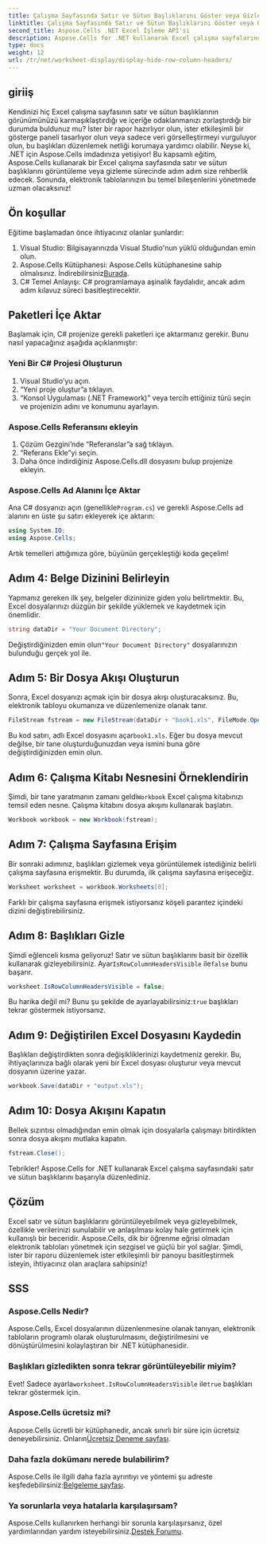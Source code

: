 ```yaml
---
title: Çalışma Sayfasında Satır ve Sütun Başlıklarını Göster veya Gizle
linktitle: Çalışma Sayfasında Satır ve Sütun Başlıklarını Göster veya Gizle
second_title: Aspose.Cells .NET Excel İşleme API'si
description: Aspose.Cells for .NET kullanarak Excel çalışma sayfalarında satır ve sütun başlıklarını nasıl görüntüleyeceğinizi veya gizleyeceğinizi öğrenin. Ayrıntılı eğitimimizi takip edin.
type: docs
weight: 12
url: /tr/net/worksheet-display/display-hide-row-column-headers/
---
```

## giriiş

Kendinizi hiç Excel çalışma sayfasının satır ve sütun başlıklarının görünümünüzü karmaşıklaştırdığı ve içeriğe odaklanmanızı zorlaştırdığı bir durumda buldunuz mu? İster bir rapor hazırlıyor olun, ister etkileşimli bir gösterge paneli tasarlıyor olun veya sadece veri görselleştirmeyi vurguluyor olun, bu başlıkları düzenlemek netliği korumaya yardımcı olabilir. Neyse ki, .NET için Aspose.Cells imdadınıza yetişiyor! Bu kapsamlı eğitim, Aspose.Cells kullanarak bir Excel çalışma sayfasında satır ve sütun başlıklarını görüntüleme veya gizleme sürecinde adım adım size rehberlik edecek. Sonunda, elektronik tablolarınızın bu temel bileşenlerini yönetmede uzman olacaksınız!

## Ön koşullar

Eğitime başlamadan önce ihtiyacınız olanlar şunlardır:

1. Visual Studio: Bilgisayarınızda Visual Studio'nun yüklü olduğundan emin olun.
2.  Aspose.Cells Kütüphanesi: Aspose.Cells kütüphanesine sahip olmalısınız. İndirebilirsiniz[Burada](https://releases.aspose.com/cells/net/).
3. C# Temel Anlayışı: C# programlamaya aşinalık faydalıdır, ancak adım adım kılavuz süreci basitleştirecektir.

## Paketleri İçe Aktar

Başlamak için, C# projenize gerekli paketleri içe aktarmanız gerekir. Bunu nasıl yapacağınız aşağıda açıklanmıştır:

### Yeni Bir C# Projesi Oluşturun

1. Visual Studio’yu açın.
2. “Yeni proje oluştur”a tıklayın.
3. “Konsol Uygulaması (.NET Framework)” veya tercih ettiğiniz türü seçin ve projenizin adını ve konumunu ayarlayın.

### Aspose.Cells Referansını ekleyin

1. Çözüm Gezgini’nde “Referanslar”a sağ tıklayın.
2. “Referans Ekle”yi seçin.
3. Daha önce indirdiğiniz Aspose.Cells.dll dosyasını bulup projenize ekleyin.

### Aspose.Cells Ad Alanını İçe Aktar

 Ana C# dosyanızı açın (genellikle`Program.cs`) ve gerekli Aspose.Cells ad alanını en üste şu satırı ekleyerek içe aktarın:

```csharp
using System.IO;
using Aspose.Cells;
```

Artık temelleri attığımıza göre, büyünün gerçekleştiği koda geçelim!

## Adım 4: Belge Dizinini Belirleyin

Yapmanız gereken ilk şey, belgeler dizininize giden yolu belirtmektir. Bu, Excel dosyalarınızı düzgün bir şekilde yüklemek ve kaydetmek için önemlidir.

```csharp
string dataDir = "Your Document Directory";
```

 Değiştirdiğinizden emin olun`"Your Document Directory"` dosyalarınızın bulunduğu gerçek yol ile.

## Adım 5: Bir Dosya Akışı Oluşturun

Sonra, Excel dosyanızı açmak için bir dosya akışı oluşturacaksınız. Bu, elektronik tabloyu okumanıza ve düzenlemenize olanak tanır.

```csharp
FileStream fstream = new FileStream(dataDir + "book1.xls", FileMode.Open);
```

Bu kod satırı, adlı Excel dosyasını açar`book1.xls`. Eğer bu dosya mevcut değilse, bir tane oluşturduğunuzdan veya ismini buna göre değiştirdiğinizden emin olun.

## Adım 6: Çalışma Kitabı Nesnesini Örneklendirin

 Şimdi, bir tane yaratmanın zamanı geldi`Workbook` Excel çalışma kitabınızı temsil eden nesne. Çalışma kitabını dosya akışını kullanarak başlatın.

```csharp
Workbook workbook = new Workbook(fstream);
```

## Adım 7: Çalışma Sayfasına Erişim

Bir sonraki adımınız, başlıkları gizlemek veya görüntülemek istediğiniz belirli çalışma sayfasına erişmektir. Bu durumda, ilk çalışma sayfasına erişeceğiz.

```csharp
Worksheet worksheet = workbook.Worksheets[0];
```

Farklı bir çalışma sayfasına erişmek istiyorsanız köşeli parantez içindeki dizini değiştirebilirsiniz.

## Adım 8: Başlıkları Gizle

 Şimdi eğlenceli kısma geliyoruz! Satır ve sütun başlıklarını basit bir özellik kullanarak gizleyebilirsiniz. Ayar`IsRowColumnHeadersVisible` ile`false` bunu başarır.

```csharp
worksheet.IsRowColumnHeadersVisible = false;
```

 Bu harika değil mi? Bunu şu şekilde de ayarlayabilirsiniz:`true` başlıkları tekrar göstermek istiyorsanız.

## Adım 9: Değiştirilen Excel Dosyasını Kaydedin

Başlıkları değiştirdikten sonra değişikliklerinizi kaydetmeniz gerekir. Bu, ihtiyaçlarınıza bağlı olarak yeni bir Excel dosyası oluşturur veya mevcut dosyanın üzerine yazar.

```csharp
workbook.Save(dataDir + "output.xls");
```

## Adım 10: Dosya Akışını Kapatın

Bellek sızıntısı olmadığından emin olmak için dosyalarla çalışmayı bitirdikten sonra dosya akışını mutlaka kapatın.

```csharp
fstream.Close();
```

Tebrikler! Aspose.Cells for .NET kullanarak Excel çalışma sayfasındaki satır ve sütun başlıklarını başarıyla düzenlediniz. 

## Çözüm

Excel satır ve sütun başlıklarını görüntüleyebilmek veya gizleyebilmek, özellikle verilerinizi sunulabilir ve anlaşılması kolay hale getirmek için kullanışlı bir beceridir. Aspose.Cells, dik bir öğrenme eğrisi olmadan elektronik tabloları yönetmek için sezgisel ve güçlü bir yol sağlar. Şimdi, ister bir raporu düzenlemek ister etkileşimli bir panoyu basitleştirmek isteyin, ihtiyacınız olan araçlara sahipsiniz!

## SSS

### Aspose.Cells Nedir?
Aspose.Cells, Excel dosyalarının düzenlenmesine olanak tanıyan, elektronik tabloların programlı olarak oluşturulmasını, değiştirilmesini ve dönüştürülmesini kolaylaştıran bir .NET kütüphanesidir.

### Başlıkları gizledikten sonra tekrar görüntüleyebilir miyim?
 Evet! Sadece ayarla`worksheet.IsRowColumnHeadersVisible` ile`true` başlıkları tekrar göstermek için.

### Aspose.Cells ücretsiz mi?
 Aspose.Cells ücretli bir kütüphanedir, ancak sınırlı bir süre için ücretsiz deneyebilirsiniz. Onların[Ücretsiz Deneme sayfası](https://releases.aspose.com/).

### Daha fazla dokümanı nerede bulabilirim?
 Aspose.Cells ile ilgili daha fazla ayrıntıyı ve yöntemi şu adreste keşfedebilirsiniz:[Belgeleme sayfası](https://reference.aspose.com/cells/net/).

### Ya sorunlarla veya hatalarla karşılaşırsam?
 Aspose.Cells kullanırken herhangi bir sorunla karşılaşırsanız, özel yardımlarından yardım isteyebilirsiniz.[Destek Forumu](https://forum.aspose.com/c/cells/9).